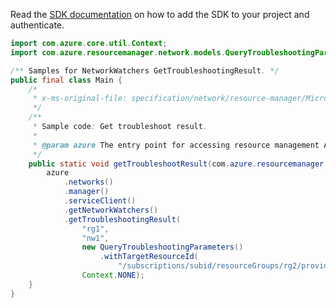 Read the [SDK documentation](https://github.com/Azure/azure-sdk-for-java/blob/azure-resourcemanager_2.14.0/sdk/resourcemanager/azure-resourcemanager/README.md) on how to add the SDK to your project and authenticate.

```java
import com.azure.core.util.Context;
import com.azure.resourcemanager.network.models.QueryTroubleshootingParameters;

/** Samples for NetworkWatchers GetTroubleshootingResult. */
public final class Main {
    /*
     * x-ms-original-file: specification/network/resource-manager/Microsoft.Network/stable/2021-05-01/examples/NetworkWatcherTroubleshootResultQuery.json
     */
    /**
     * Sample code: Get troubleshoot result.
     *
     * @param azure The entry point for accessing resource management APIs in Azure.
     */
    public static void getTroubleshootResult(com.azure.resourcemanager.AzureResourceManager azure) {
        azure
            .networks()
            .manager()
            .serviceClient()
            .getNetworkWatchers()
            .getTroubleshootingResult(
                "rg1",
                "nw1",
                new QueryTroubleshootingParameters()
                    .withTargetResourceId(
                        "/subscriptions/subid/resourceGroups/rg2/providers/Microsoft.Compute/virtualMachines/vm1"),
                Context.NONE);
    }
}
```
